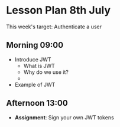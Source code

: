 # Lesson Plan 8th July

This week's target: Authenticate a user

## Morning 09:00

+ Introduce JWT
  - What is JWT
  - Why do we use it? 
  - 
+ Example of JWT

## Afternoon 13:00

+ **Assignment**: Sign your own JWT tokens
  
